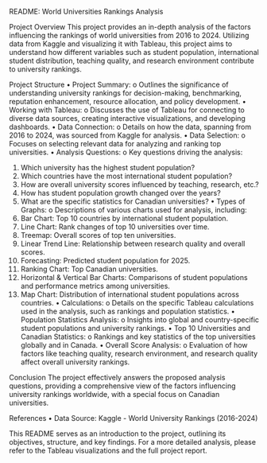 README: World Universities Rankings Analysis
 
Project Overview
This project provides an in-depth analysis of the factors influencing the rankings of world universities from 2016 to 2024. Utilizing data from Kaggle and visualizing it with Tableau, this project aims to understand how different variables such as student population, international student distribution, teaching quality, and research environment contribute to university rankings.
 
Project Structure
•	Project Summary:
o	Outlines the significance of understanding university rankings for decision-making, benchmarking, reputation enhancement, resource allocation, and policy development.
•	Working with Tableau:
o	Discusses the use of Tableau for connecting to diverse data sources, creating interactive visualizations, and developing dashboards.
•	Data Connection:
o	Details on how the data, spanning from 2016 to 2024, was sourced from Kaggle for analysis.
•	Data Selection:
o	Focuses on selecting relevant data for analyzing and ranking top universities.
•	Analysis Questions:
o	Key questions driving the analysis:
1.	Which university has the highest student population?
2.	Which countries have the most international student population?
3.	How are overall university scores influenced by teaching, research, etc.?
4.	How has student population growth changed over the years?
5.	What are the specific statistics for Canadian universities?
•	Types of Graphs:
o	Descriptions of various charts used for analysis, including:
1.	Bar Chart: Top 10 countries by international student population.
2.	Line Chart: Rank changes of top 10 universities over time.
3.	Treemap: Overall scores of top ten universities.
4.	Linear Trend Line: Relationship between research quality and overall scores.
5.	Forecasting: Predicted student population for 2025.
6.	Ranking Chart: Top Canadian universities.
7.	Horizontal & Vertical Bar Charts: Comparisons of student populations and performance metrics among universities.
8.	Map Chart: Distribution of international student populations across countries.
•	Calculations:
o	Details on the specific Tableau calculations used in the analysis, such as rankings and population statistics.
•	Population Statistics Analysis:
o	Insights into global and country-specific student populations and university rankings.
•	Top 10 Universities and Canadian Statistics:
o	Rankings and key statistics of the top universities globally and in Canada.
•	Overall Score Analysis:
o	Evaluation of how factors like teaching quality, research environment, and research quality affect overall university rankings.
 
Conclusion
The project effectively answers the proposed analysis questions, providing a comprehensive view of the factors influencing university rankings worldwide, with a special focus on Canadian universities.
 
References
•	Data Source: Kaggle - World University Rankings (2016-2024)
 
This README serves as an introduction to the project, outlining its objectives, structure, and key findings. For a more detailed analysis, please refer to the Tableau visualizations and the full project report.

